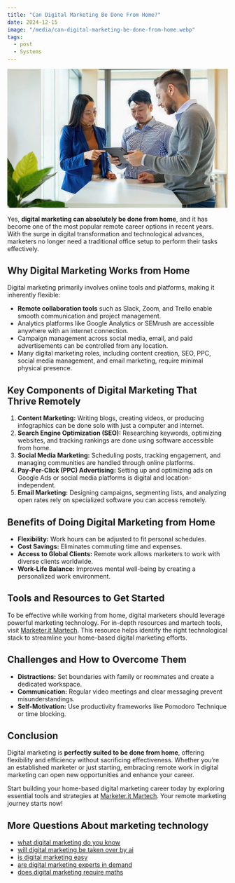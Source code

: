 ```yaml
---
title: "Can Digital Marketing Be Done From Home?"
date: 2024-12-15
image: "/media/can-digital-marketing-be-done-from-home.webp"
tags:
  - post
  - Systems
---
```


![Can Digital Marketing Be Done From Home?](/media/can-digital-marketing-be-done-from-home.webp)

Yes, **digital marketing can absolutely be done from home**, and it has become one of the most popular remote career options in recent years. With the surge in digital transformation and technological advances, marketers no longer need a traditional office setup to perform their tasks effectively.

## Why Digital Marketing Works from Home

Digital marketing primarily involves online tools and platforms, making it inherently flexible:

- **Remote collaboration tools** such as Slack, Zoom, and Trello enable smooth communication and project management.
- Analytics platforms like Google Analytics or SEMrush are accessible anywhere with an internet connection.
- Campaign management across social media, email, and paid advertisements can be controlled from any location.
- Many digital marketing roles, including content creation, SEO, PPC, social media management, and email marketing, require minimal physical presence.

## Key Components of Digital Marketing That Thrive Remotely

1. **Content Marketing:** Writing blogs, creating videos, or producing infographics can be done solo with just a computer and internet.
2. **Search Engine Optimization (SEO):** Researching keywords, optimizing websites, and tracking rankings are done using software accessible from home.
3. **Social Media Marketing:** Scheduling posts, tracking engagement, and managing communities are handled through online platforms.
4. **Pay-Per-Click (PPC) Advertising:** Setting up and optimizing ads on Google Ads or social media platforms is digital and location-independent.
5. **Email Marketing:** Designing campaigns, segmenting lists, and analyzing open rates rely on specialized software you can access remotely.

## Benefits of Doing Digital Marketing from Home

- **Flexibility:** Work hours can be adjusted to fit personal schedules.
- **Cost Savings:** Eliminates commuting time and expenses.
- **Access to Global Clients:** Remote work allows marketers to work with diverse clients worldwide.
- **Work-Life Balance:** Improves mental well-being by creating a personalized work environment.

## Tools and Resources to Get Started

To be effective while working from home, digital marketers should leverage powerful marketing technology. For in-depth resources and martech tools, visit [Marketer.it Martech](https://marketer.it.com/posts/martech). This resource helps identify the right technological stack to streamline your home-based digital marketing efforts.

## Challenges and How to Overcome Them

- **Distractions:** Set boundaries with family or roommates and create a dedicated workspace.
- **Communication:** Regular video meetings and clear messaging prevent misunderstandings.
- **Self-Motivation:** Use productivity frameworks like Pomodoro Technique or time blocking.

## Conclusion

Digital marketing is **perfectly suited to be done from home**, offering flexibility and efficiency without sacrificing effectiveness. Whether you’re an established marketer or just starting, embracing remote work in digital marketing can open new opportunities and enhance your career.

Start building your home-based digital marketing career today by exploring essential tools and strategies at [Marketer.it Martech](https://marketer.it.com/posts/martech). Your remote marketing journey starts now!

## More Questions About marketing technology

- [what digital marketing do you know](/posts/what-digital-marketing-do-you-know)
- [will digital marketing be taken over by ai](/posts/will-digital-marketing-be-taken-over-by-ai)
- [is digital marketing easy](/posts/is-digital-marketing-easy)
- [are digital marketing experts in demand](/posts/are-digital-marketing-experts-in-demand)
- [does digital marketing require maths](/posts/does-digital-marketing-require-maths)
